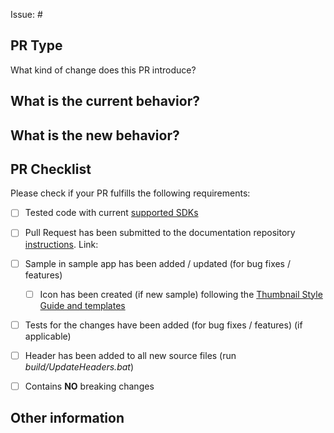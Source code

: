 Issue: #
<!-- Link to relevant issue. All PRs should be associated with an issue -->

## PR Type
What kind of change does this PR introduce?
<!-- Please uncomment one ore more that apply to this PR -->

<!-- - Bugfix -->
<!-- - Feature -->
<!-- - Code style update (formatting) -->
<!-- - Refactoring (no functional changes, no api changes) -->
<!-- - Build or CI related changes -->
<!-- - Documentation content changes -->
<!-- - Sample app changes -->
<!-- - Other... Please describe: -->


## What is the current behavior?
<!-- Please describe the current behavior that you are modifying, or link to a relevant issue. -->


## What is the new behavior?


## PR Checklist

Please check if your PR fulfills the following requirements:

- [ ] Tested code with current [supported SDKs](../#-supported-sdks)
- [ ] Pull Request has been submitted to the documentation repository [instructions](../blob/master/contributing.md#-adding-documentation). Link: <!-- docs PR link -->
- [ ] Sample in sample app has been added / updated (for bug fixes / features)
    - [ ] Icon has been created (if new sample) following the [Thumbnail Style Guide and templates](https://github.com/windows-toolkit/WindowsCommunityToolkit-design-assets)
- [ ] Tests for the changes have been added (for bug fixes / features) (if applicable)
- [ ] Header has been added to all new source files (run *build/UpdateHeaders.bat*)
- [ ] Contains **NO** breaking changes


<!-- If this PR contains a breaking change, please describe the impact and migration path for existing applications below. 
     Please note that breaking changes are likely to be rejected -->


## Other information
